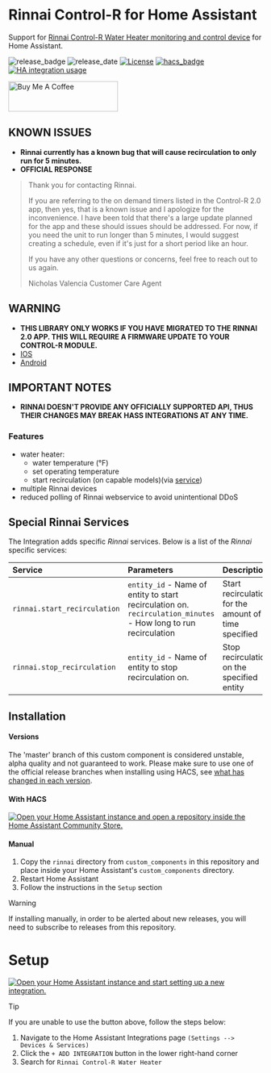 # Rinnai Control-R for Home Assistant

Support for [Rinnai Control-R Water Heater monitoring and control device](https://www.rinnai.us/tankless-water-heater/accessories/wifi) for Home Assistant.

![release_badge](https://img.shields.io/github/v/release/explosivo22/rinnaicontrolr-ha?style=for-the-badge)
![release_date](https://img.shields.io/github/release-date/explosivo22/rinnaicontrolr-ha?style=for-the-badge)
[![License](https://img.shields.io/github/license/explosivo22/rinnaicontrolr-ha?style=for-the-badge)](https://opensource.org/licenses/Apache-2.0)
[![hacs_badge](https://img.shields.io/badge/HACS-Custom-orange.svg?style=for-the-badge)](https://github.com/custom-components/hacs)
[![HA integration usage](https://img.shields.io/badge/dynamic/json?url=https%3A%2F%2Fanalytics.home-assistant.io%2Fcustom_integrations.json&query=%24.rinnai.total&style=for-the-badge&logo=home-assistant&label=integration%20usage&color=41BDF5)](https://analytics.home-assistant.io/custom_integrations.json)

<a href="https://www.buymeacoffee.com/Explosivo22" target="_blank"><img src="https://cdn.buymeacoffee.com/buttons/v2/default-blue.png" alt="Buy Me A Coffee" style="height: 60px !important;width: 217px !important;" ></a>

## KNOWN ISSUES

* **Rinnai currently has a known bug that will cause recirculation to only run for 5 minutes.**
* **OFFICIAL RESPONSE**
> Thank you for contacting Rinnai.
>
> If you are referring to the on demand timers listed in the Control-R 2.0 app, then yes, that is a known issue and I apologize for the inconvenience. I have been told that there's a large update planned for the app and these should issues should be addressed. For now, if you need the unit to run longer than 5 minutes, I would suggest creating a schedule, even if it's just for a short period like an hour.
>
> If you have any other questions or concerns, feel free to reach out to us again.
>
> Nicholas Valencia
> Customer Care Agent

## WARNING

* **THIS LIBRARY ONLY WORKS IF YOU HAVE MIGRATED TO THE RINNAI 2.0 APP.  THIS WILL REQUIRE A FIRMWARE UPDATE TO YOUR CONTROL-R MODULE.**
* [IOS](https://apps.apple.com/us/app/rinnai-control-r-2-0/id1180734911?app=itunes&ign-mpt=uo%3D4)
* [Android](https://play.google.com/store/apps/details?id=com.controlr)

## IMPORTANT NOTES

* **RINNAI DOESN'T PROVIDE ANY OFFICIALLY SUPPORTED API, THUS THEIR CHANGES MAY BREAK HASS INTEGRATIONS AT ANY TIME.**

### Features

- water heater:
    * water temperature (&deg;F)
    * set operating temperature
    * start recirculation (on capable models)(via [service](#special-rinnai-services))
- multiple Rinnai devices
- reduced polling of Rinnai webservice to avoid unintentional DDoS

## Special Rinnai Services
The Integration adds specific *Rinnai* services. Below is a list of the *Rinnai* specific services:

Service | Parameters | Description
:------------ | :------------ | :-------------
`rinnai.start_recirculation` | `entity_id` - Name of entity to start recirculation on.<br>`recirculation_minutes` - How long to run recirculation | Start recirculation for the amount of time specified
`rinnai.stop_recirculation` | `entity_id` - Name of entity to stop recirculation on. | Stop recirculation on the specified entity

## Installation

#### Versions

The 'master' branch of this custom component is considered unstable, alpha quality and not guaranteed to work.
Please make sure to use one of the official release branches when installing using HACS, see [what has changed in each version](https://github.com/explosivo22/rinnaicontrolr-ha/releases).

#### With HACS

[![Open your Home Assistant instance and open a repository inside the Home Assistant Community Store.](https://my.home-assistant.io/badges/hacs_repository.svg)](https://my.home-assistant.io/redirect/hacs_repository/?owner=explosivo22&repository=rinnaicontrolr-ha&category=integration)

#### Manual
1. Copy the `rinnai` directory from `custom_components` in this repository and place inside your Home Assistant's `custom_components` directory.
2. Restart Home Assistant
3. Follow the instructions in the `Setup` section

> [!WARNING]
> If installing manually, in order to be alerted about new releases, you will need to subscribe to releases from this repository.

# Setup
[![Open your Home Assistant instance and start setting up a new integration.](https://my.home-assistant.io/badges/config_flow_start.svg)](https://my.home-assistant.io/redirect/config_flow_start/?domain=rinnai)

> [!Tip]
> If you are unable to use the button above, follow the steps below:
> 1. Navigate to the Home Assistant Integrations page `(Settings --> Devices & Services)`
> 2. Click the `+ ADD INTEGRATION` button in the lower right-hand corner
> 3. Search for `Rinnai Control-R Water Heater`